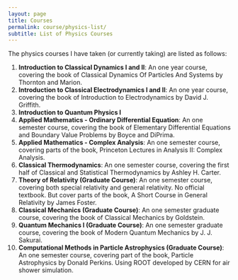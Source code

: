 ```yaml
---
layout: page
title: Courses
permalink: course/physics-list/
subtitle: List of Physics Courses
---
```


The physics courses I have taken (or currently taking) are listed as follows:

1. **Introduction to Classical Dynamics I and II**: An one year course, covering the book of Classical Dynamics Of Particles And Systems by Thornton and Marion.
2. **Introduction to Classical Electrodynamics I and II**: An one year course, covering the book of Introduction to Electrodynamics by David J. Griffith.
3. **Introduction to Quantum Physics I**
4. **Applied Mathematics - Ordinary Differential Equation**: An one semester course, covering the book of Elementary Differential Equations and Boundary Value Problems by Boyce and DiPrima.
5. **Applied Mathematics - Complex Analysis**: An one semester course, covering parts of the book, Princeton Lectures in Analysis II: Complex Analysis.
6. **Classical Thermodynamics**: An one semester course, covering the first half of Classical and Statistical Thermodynamics by Ashley H. Carter.
7. **Theory of Relativity (Graduate Course)**: An one semester course, covering both special relativity and general relativity. No official textbook. But cover parts of the book, A Short Course in General Relativity by James Foster.
8. **Classical Mechanics (Graduate Course)**: An one semester graduate course, covering the book of Classical Mechanics by Goldstein.
9. **Quantum Mechanics I (Graduate Course)**: An one semester graduate course, covering the book of Modern Quantum Mechanics by J. J. Sakurai.
10. **Computational Methods in Particle Astrophysics (Graduate Course)**: An one semester course, covering part of the book, Particle Astrophysics by Donald Perkins. Using ROOT developed by CERN for air shower simulation.
